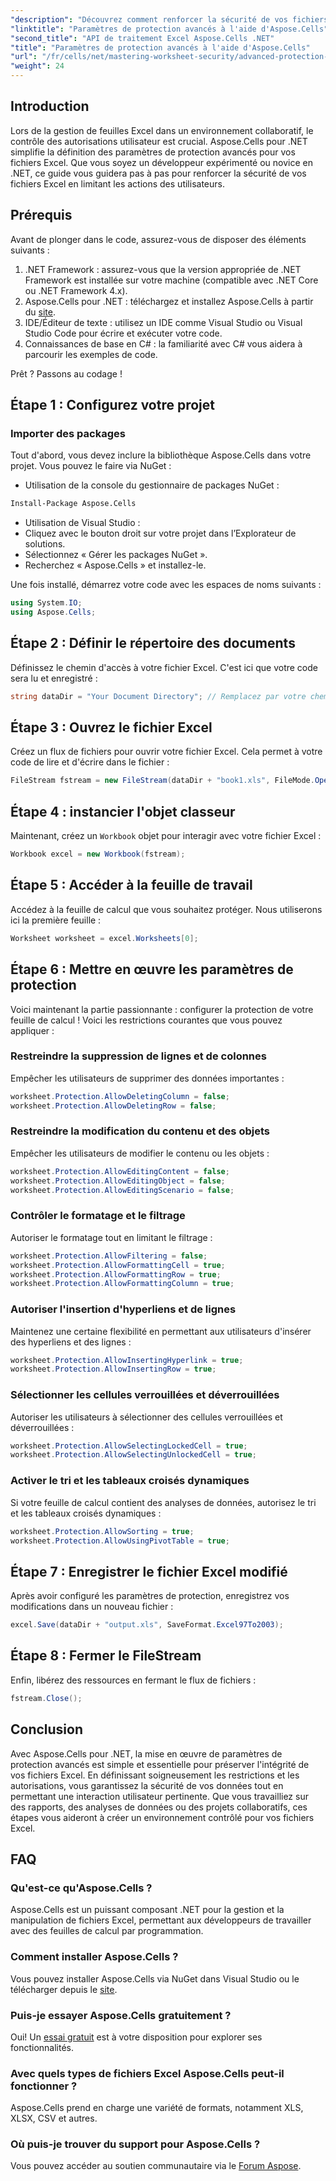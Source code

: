 ```yaml
---
"description": "Découvrez comment renforcer la sécurité de vos fichiers Excel en implémentant des paramètres de protection avancés avec Aspose.Cells pour .NET. Ce guide complet vous guide étape par étape pour restreindre les actions des utilisateurs."
"linktitle": "Paramètres de protection avancés à l'aide d'Aspose.Cells"
"second_title": "API de traitement Excel Aspose.Cells .NET"
"title": "Paramètres de protection avancés à l'aide d'Aspose.Cells"
"url": "/fr/cells/net/mastering-worksheet-security/advanced-protection-settings/"
"weight": 24
---
```


## Introduction

Lors de la gestion de feuilles Excel dans un environnement collaboratif, le contrôle des autorisations utilisateur est crucial. Aspose.Cells pour .NET simplifie la définition des paramètres de protection avancés pour vos fichiers Excel. Que vous soyez un développeur expérimenté ou novice en .NET, ce guide vous guidera pas à pas pour renforcer la sécurité de vos fichiers Excel en limitant les actions des utilisateurs.

## Prérequis

Avant de plonger dans le code, assurez-vous de disposer des éléments suivants :

1. .NET Framework : assurez-vous que la version appropriée de .NET Framework est installée sur votre machine (compatible avec .NET Core ou .NET Framework 4.x).
2. Aspose.Cells pour .NET : téléchargez et installez Aspose.Cells à partir du [site](https://releases.aspose.com/cells/net/).
3. IDE/Éditeur de texte : utilisez un IDE comme Visual Studio ou Visual Studio Code pour écrire et exécuter votre code.
4. Connaissances de base en C# : la familiarité avec C# vous aidera à parcourir les exemples de code.

Prêt ? Passons au codage !

## Étape 1 : Configurez votre projet

### Importer des packages

Tout d'abord, vous devez inclure la bibliothèque Aspose.Cells dans votre projet. Vous pouvez le faire via NuGet :

- Utilisation de la console du gestionnaire de packages NuGet :
```bash
Install-Package Aspose.Cells
```

- Utilisation de Visual Studio :
- Cliquez avec le bouton droit sur votre projet dans l’Explorateur de solutions.
- Sélectionnez « Gérer les packages NuGet ».
- Recherchez « Aspose.Cells » et installez-le.

Une fois installé, démarrez votre code avec les espaces de noms suivants :

```csharp
using System.IO;
using Aspose.Cells;
```

## Étape 2 : Définir le répertoire des documents

Définissez le chemin d'accès à votre fichier Excel. C'est ici que votre code sera lu et enregistré :

```csharp
string dataDir = "Your Document Directory"; // Remplacez par votre chemin réel
```

## Étape 3 : Ouvrez le fichier Excel

Créez un flux de fichiers pour ouvrir votre fichier Excel. Cela permet à votre code de lire et d'écrire dans le fichier :

```csharp
FileStream fstream = new FileStream(dataDir + "book1.xls", FileMode.Open);
```

## Étape 4 : instancier l'objet classeur

Maintenant, créez un `Workbook` objet pour interagir avec votre fichier Excel :

```csharp
Workbook excel = new Workbook(fstream);
```

## Étape 5 : Accéder à la feuille de travail

Accédez à la feuille de calcul que vous souhaitez protéger. Nous utiliserons ici la première feuille :

```csharp
Worksheet worksheet = excel.Worksheets[0];
```

## Étape 6 : Mettre en œuvre les paramètres de protection

Voici maintenant la partie passionnante : configurer la protection de votre feuille de calcul ! Voici les restrictions courantes que vous pouvez appliquer :

### Restreindre la suppression de lignes et de colonnes

Empêcher les utilisateurs de supprimer des données importantes :

```csharp
worksheet.Protection.AllowDeletingColumn = false;
worksheet.Protection.AllowDeletingRow = false;
```

### Restreindre la modification du contenu et des objets

Empêcher les utilisateurs de modifier le contenu ou les objets :

```csharp
worksheet.Protection.AllowEditingContent = false;
worksheet.Protection.AllowEditingObject = false;
worksheet.Protection.AllowEditingScenario = false;
```

### Contrôler le formatage et le filtrage

Autoriser le formatage tout en limitant le filtrage :

```csharp
worksheet.Protection.AllowFiltering = false;
worksheet.Protection.AllowFormattingCell = true;
worksheet.Protection.AllowFormattingRow = true;
worksheet.Protection.AllowFormattingColumn = true;
```

### Autoriser l'insertion d'hyperliens et de lignes

Maintenez une certaine flexibilité en permettant aux utilisateurs d'insérer des hyperliens et des lignes :

```csharp
worksheet.Protection.AllowInsertingHyperlink = true;
worksheet.Protection.AllowInsertingRow = true;
```

### Sélectionner les cellules verrouillées et déverrouillées

Autoriser les utilisateurs à sélectionner des cellules verrouillées et déverrouillées :

```csharp
worksheet.Protection.AllowSelectingLockedCell = true;
worksheet.Protection.AllowSelectingUnlockedCell = true;
```

### Activer le tri et les tableaux croisés dynamiques

Si votre feuille de calcul contient des analyses de données, autorisez le tri et les tableaux croisés dynamiques :

```csharp
worksheet.Protection.AllowSorting = true;
worksheet.Protection.AllowUsingPivotTable = true;
```

## Étape 7 : Enregistrer le fichier Excel modifié

Après avoir configuré les paramètres de protection, enregistrez vos modifications dans un nouveau fichier :

```csharp
excel.Save(dataDir + "output.xls", SaveFormat.Excel97To2003);
```

## Étape 8 : Fermer le FileStream

Enfin, libérez des ressources en fermant le flux de fichiers :

```csharp
fstream.Close();
```

## Conclusion

Avec Aspose.Cells pour .NET, la mise en œuvre de paramètres de protection avancés est simple et essentielle pour préserver l'intégrité de vos fichiers Excel. En définissant soigneusement les restrictions et les autorisations, vous garantissez la sécurité de vos données tout en permettant une interaction utilisateur pertinente. Que vous travailliez sur des rapports, des analyses de données ou des projets collaboratifs, ces étapes vous aideront à créer un environnement contrôlé pour vos fichiers Excel.

## FAQ

### Qu'est-ce qu'Aspose.Cells ?
Aspose.Cells est un puissant composant .NET pour la gestion et la manipulation de fichiers Excel, permettant aux développeurs de travailler avec des feuilles de calcul par programmation.

### Comment installer Aspose.Cells ?
Vous pouvez installer Aspose.Cells via NuGet dans Visual Studio ou le télécharger depuis le [site](https://releases.aspose.com/cells/net/).

### Puis-je essayer Aspose.Cells gratuitement ?
Oui! Un [essai gratuit](https://releases.aspose.com/) est à votre disposition pour explorer ses fonctionnalités.

### Avec quels types de fichiers Excel Aspose.Cells peut-il fonctionner ?
Aspose.Cells prend en charge une variété de formats, notamment XLS, XLSX, CSV et autres.

### Où puis-je trouver du support pour Aspose.Cells ?
Vous pouvez accéder au soutien communautaire via le [Forum Aspose](https://forum.aspose.com/c/cells/9).